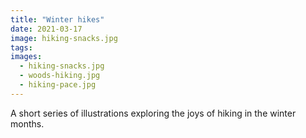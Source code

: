 ```yaml
---
title: "Winter hikes"
date: 2021-03-17
image: hiking-snacks.jpg
tags:
images:
  - hiking-snacks.jpg
  - woods-hiking.jpg
  - hiking-pace.jpg
---
```


A short series of illustrations exploring the joys of hiking in the winter months.